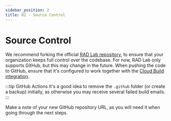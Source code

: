 ```yaml
---
sidebar_position: 2
title: 02 - Source Control
---
```


# Source Control

We recommend forking the official [RAD Lab repository](https://github.com/GoogleCloudPlatform/rad-lab), to ensure that your organization keeps full control over the codebase.  For now, RAD Lab only supports GitHub, but this may change in the future.  When pushing the code to GitHub, ensure that it's configured to work together with the [Cloud Build integration](https://github.com/marketplace/google-cloud-build).  

:::tip GitHub Actions
It's a good idea to remove the `.github` folder (or create a backup) initially, as otherwise you may receive several failed build emails.
:::

Make a note of your new GitHub repository URL, as you will need it when going through the next steps.
